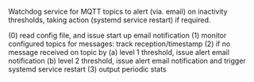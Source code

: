 Watchdog service for MQTT topics to alert (via. email) on inactivity thresholds, taking action (systemd service restart) if required.

(0) read config file, and issue start up email notification 
(1) monitor configured topics for messages: track reception/timestamp
(2) if no message received on topic by
  (a) level 1 threshold, issue alert email notification
  (b) level 2 threshold, issue alert email notification and trigger systemd service restart
(3) output periodic stats

